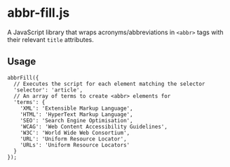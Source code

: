 # abbr-fill.js

A JavaScript library that wraps acronyms/abbreviations in `<abbr>` tags with their relevant `title` attributes.

## Usage

    abbrFill({
      // Executes the script for each element matching the selector 
      'selector': 'article', 
      // An array of terms to create <abbr> elements for
      'terms': {
        'XML': 'Extensible Markup Language',
        'HTML': 'HyperText Markup Language',
        'SEO': 'Search Engine Optimisation',
        'WCAG': 'Web Content Accessibility Guidelines',
        'W3C': 'World Wide Web Consortium',
        'URL': 'Uniform Resource Locator',
        'URLs': 'Uniform Resource Locators'
      }
    });
